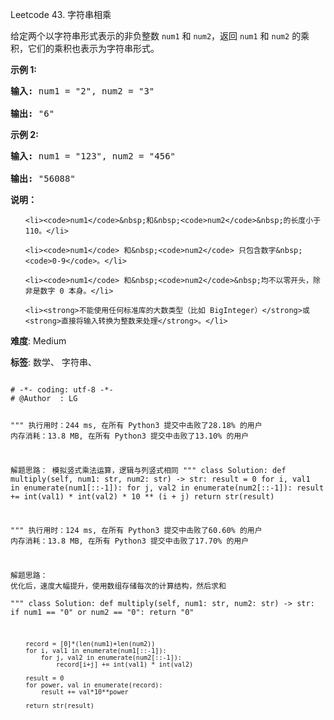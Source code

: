 Leetcode 43. 字符串相乘
<p>给定两个以字符串形式表示的非负整数&nbsp;<code>num1</code>&nbsp;和&nbsp;<code>num2</code>，返回&nbsp;<code>num1</code>&nbsp;和&nbsp;<code>num2</code>&nbsp;的乘积，它们的乘积也表示为字符串形式。</p>


<p><strong>示例 1:</strong></p>



<pre><strong>输入:</strong> num1 = &quot;2&quot;, num2 = &quot;3&quot;

<strong>输出:</strong> &quot;6&quot;</pre>



<p><strong>示例&nbsp;2:</strong></p>



<pre><strong>输入:</strong> num1 = &quot;123&quot;, num2 = &quot;456&quot;

<strong>输出:</strong> &quot;56088&quot;</pre>



<p><strong>说明：</strong></p>



<ol>

	<li><code>num1</code>&nbsp;和&nbsp;<code>num2</code>&nbsp;的长度小于110。</li>

	<li><code>num1</code> 和&nbsp;<code>num2</code> 只包含数字&nbsp;<code>0-9</code>。</li>

	<li><code>num1</code> 和&nbsp;<code>num2</code>&nbsp;均不以零开头，除非是数字 0 本身。</li>

	<li><strong>不能使用任何标准库的大数类型（比如 BigInteger）</strong>或<strong>直接将输入转换为整数来处理</strong>。</li>

</ol>





 **难度**: Medium



 **标签**: 数学、 字符串、 





<div class="hcb_wrap">
<pre class="prism undefined-numbers lang-python" data-lang="Python"><code>
# -*- coding: utf-8 -*-
# @Author  : LG

"""
执行用时：244 ms, 在所有 Python3 提交中击败了28.18% 的用户
内存消耗：13.8 MB, 在所有 Python3 提交中击败了13.10% 的用户

解题思路：
    模拟竖式乘法运算，逻辑与列竖式相同
"""
class Solution:
    def multiply(self, num1: str, num2: str) -> str:
        result = 0
        for i, val1 in enumerate(num1[::-1]):
            for j, val2 in enumerate(num2[::-1]):
                result += int(val1) * int(val2) * 10 ** (i + j)
        return str(result)

"""
执行用时：124 ms, 在所有 Python3 提交中击败了60.60% 的用户
内存消耗：13.8 MB, 在所有 Python3 提交中击败了17.70% 的用户

解题思路：
    优化后，速度大幅提升，使用数组存储每次的计算结构，然后求和    
"""
class Solution:
    def multiply(self, num1: str, num2: str) -> str:
        if num1 == "0" or num2 == "0":
            return "0"

        record = [0]*(len(num1)+len(num2))
        for i, val1 in enumerate(num1[::-1]):
            for j, val2 in enumerate(num2[::-1]):
                record[i+j] += int(val1) * int(val2)

        result = 0
        for power, val in enumerate(record):
            result += val*10**power

        return str(result)
</code></pre></div>
